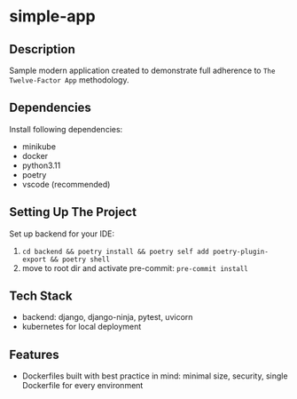 # simple-app

## Description

Sample modern application created to demonstrate full adherence to `The Twelve-Factor App` methodology.

## Dependencies

Install following dependencies:

- minikube
- docker
- python3.11
- poetry
- vscode (recommended)

## Setting Up The Project

Set up backend for your IDE:

1. `cd backend && poetry install && poetry self add poetry-plugin-export && poetry shell`
2. move to root dir and activate pre-commit: `pre-commit install`

## Tech Stack

- backend: django, django-ninja, pytest, uvicorn
- kubernetes for local deployment

## Features

- Dockerfiles built with best practice in mind: minimal size, security, single Dockerfile for every environment
